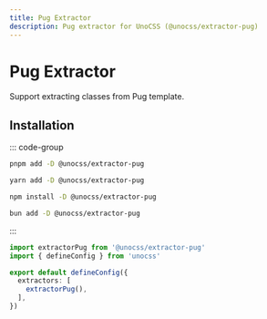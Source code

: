 ```yaml
---
title: Pug Extractor
description: Pug extractor for UnoCSS (@unocss/extractor-pug)
---
```


# Pug Extractor

Support extracting classes from Pug template.

## Installation

::: code-group

```bash [pnpm]
pnpm add -D @unocss/extractor-pug
```

```bash [yarn]
yarn add -D @unocss/extractor-pug
```

```bash [npm]
npm install -D @unocss/extractor-pug
```

```bash [bun]
bun add -D @unocss/extractor-pug
```

:::

```ts [uno.config.ts]
import extractorPug from '@unocss/extractor-pug'
import { defineConfig } from 'unocss'

export default defineConfig({
  extractors: [
    extractorPug(),
  ],
})
```
